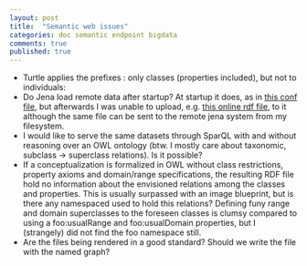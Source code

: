 ```yaml
---
layout: post
title:  "Semantic web issues"
categories: doc semantic endpoint bigdata
comments: true
published: true
---
```

- Turtle applies the prefixes : only classes (properties included),
but not to individuals:
- Do Jena load remote data after startup? At startup it does, as in
[this conf file][jenaconf], but afterwards I was unable to upload,
e.g. [this online rdf file][lalenialog2], to it although the same file
can be sent to the remote jena system from my filesystem.
- I would like to serve the same datasets through SparQL with and without
reasoning over an OWL ontology
 (btw. I mostly care about taxonomic, subclass -> superclass relations).
Is it possible?
- If a conceptualization is formalized in OWL without class restrictions,
property axioms and domain/range specifications, the resulting RDF file
hold no information about the envisioned relations among the
classes and properties.
This is usually surpassed with an image blueprint, but is there
any namespaced used to hold this relations?
Defining funy range and domain superclasses to the foreseen classes
is clumsy compared to using a foo:usualRange and foo:usualDomain properties,
but I (strangely) did not find the foo namespace still.
- Are the files being rendered in a good standard? Should we write the file
with the named graph?

[jenaconf]: https://github.com/ttm/percolation/blob/master/misc/configAuto.ttl
[lalenialog2]: https://github.com/OpenLinkedSocialData/labMacambiraLaleniaLog2/blob/master/rdf/labMacambiraLaleniaLog2Translate.owl
